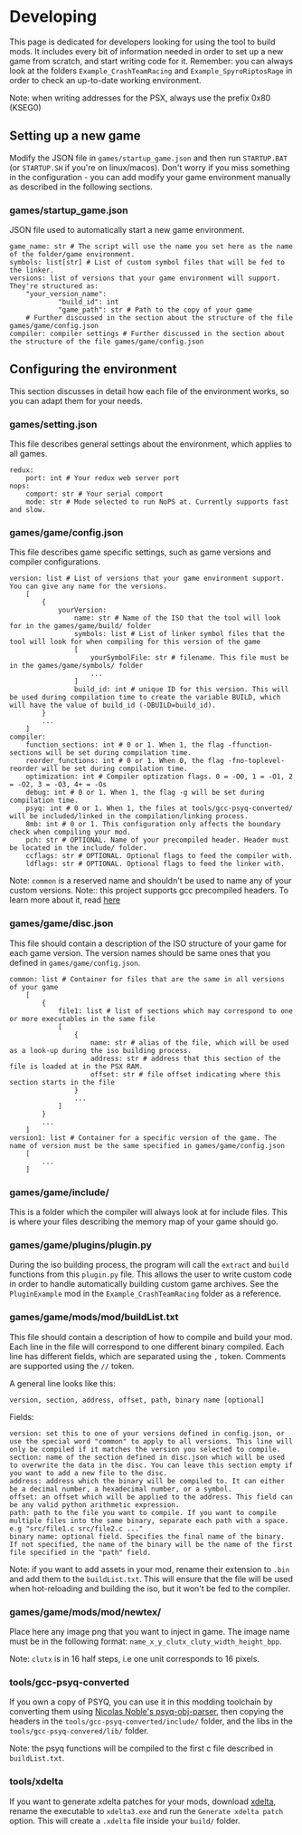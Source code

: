 # Developing
This page is dedicated for developers looking for using the tool to build mods. It includes every bit of information needed in order to set up a new game from scratch, and start writing code for it. Remember: you can always look at the folders `Example_CrashTeamRacing` and `Example_SpyroRiptosRage` in order to check an up-to-date working environment.

Note: when writing addresses for the PSX, always use the prefix 0x80 (KSEG0)

## Setting up a new game
Modify the JSON file in `games/startup_game.json` and then run `STARTUP.BAT` (or `STARTUP.SH` if you're on linux/macos). Don't worry if you miss something in the configuration - you can add modify your game environment manually as described in the following sections.

### games/startup_game.json
JSON file used to automatically start a new game environment.
```
game_name: str # The script will use the name you set here as the name of the folder/game environment.
symbols: list[str] # List of custom symbol files that will be fed to the linker.
versions: list of versions that your game environment will support. They're structured as:
    "your_version_name":
            "build_id": int
            "game_path": str # Path to the copy of your game
    # Further discussed in the section about the structure of the file games/game/config.json
compiler: compiler settings # Further discussed in the section about the structure of the file games/game/config.json
```

## Configuring the environment
This section discusses in detail how each file of the environment works, so you can adapt them for your needs.

### games/setting.json
This file describes general settings about the environment, which applies to all games.
```
redux:
    port: int # Your redux web server port
nops:
    comport: str # Your serial comport
    mode: str # Mode selected to run NoPS at. Currently supports fast and slow.
```

### games/game/config.json
This file describes game specific settings, such as game versions and compiler configurations.

```
version: list # List of versions that your game environment support. You can give any name for the versions.
    [
        {
            yourVersion:
                name: str # Name of the ISO that the tool will look for in the games/game/build/ folder
                symbols: list # List of linker symbol files that the tool will look for when compiling for this version of the game
                [
                    yourSymbolFile: str # filename. This file must be in the games/game/symbols/ folder
                    ...
                ]
                build_id: int # unique ID for this version. This will be used during compilation time to create the variable BUILD, which will have the value of build_id (-DBUILD=build_id).
        }
        ...
    ]
compiler:
    function_sections: int # 0 or 1. When 1, the flag -ffunction-sections will be set during compilation time.
    reorder_functions: int # 0 or 1. When 0, the flag -fno-toplevel-reorder will be set during compilation time.
    optimization: int # Compiler optization flags. 0 = -O0, 1 = -O1, 2 = -O2, 3 = -O3, 4+ = -Os
    debug: int # 0 or 1. When 1, the flag -g will be set during compilation time.
    psyq: int # 0 or 1. When 1, the files at tools/gcc-psyq-converted/ will be included/linked in the compilation/linking process.
    8mb: int # 0 or 1. This configuration only affects the boundary check when compiling your mod.
    pch: str # OPTIONAL. Name of your precompiled header. Header must be located in the include/ folder.
    ccflags: str # OPTIONAL. Optional flags to feed the compiler with.
    ldflags: str # OPTIONAL. Optional flags to feed the linker with.
```
Note: `common` is a reserved name and shouldn't be used to name any of your custom versions.
Note:: this project supports gcc precompiled headers. To learn more about it, read [here](https://gcc.gnu.org/onlinedocs/gcc/Precompiled-Headers.html)

### games/game/disc.json
This file should contain a description of the ISO structure of your game for each game version. The version names should be same ones that you defined in `games/game/config.json`.
```
common: list # Container for files that are the same in all versions of your game
    [
        {
            file1: list # list of sections which may correspond to one or more executables in the same file
            [
                {
                    name: str # alias of the file, which will be used as a look-up during the iso building process.
                    address: str # address that this section of the file is loaded at in the PSX RAM.
                    offset: str # file offset indicating where this section starts in the file
                }
                ...
            ]
        }
        ...
    ]
version1: list # Container for a specific version of the game. The name of version must be the same specified in games/game/config.json
    [
        ...
    ]
```

### games/game/include/
This is a folder which the compiler will always look at for include files. This is where your files describing the memory map of your game should go.

### games/game/plugins/plugin.py
During the iso building process, the program will call the `extract` and `build` functions from this `plugin.py` file. This allows the user to write custom code in order to handle automatically building custom game archives. See the `PluginExample` mod in the `Example_CrashTeamRacing` folder as a reference.

### games/game/mods/mod/buildList.txt
This file should contain a description of how to compile and build your mod. Each line in the file will correspond to one different binary compiled. Each line has different fields, which are separated using the `,` token. Comments are supported using the `//` token.

A general line looks like this:
```
version, section, address, offset, path, binary name [optional]
```

Fields:
```
version: set this to one of your versions defined in config.json, or use the special word "common" to apply to all versions. This line will only be compiled if it matches the version you selected to compile.
section: name of the section defined in disc.json which will be used to overwrite the data in the disc. You can leave this section empty if you want to add a new file to the disc.
address: address which the binary will be compiled to. It can either be a decimal number, a hexadecimal number, or a symbol.
offset: an offset which will be applied to the address. This field can be any valid python arithmetic expression.
path: path to the file you want to compile. If you want to compile multiple files into the same binary, separate each path with a space. e.g "src/file1.c src/file2.c ..."
binary name: optional field. Specifies the final name of the binary. If not specified, the name of the binary will be the name of the first file specified in the "path" field.
```

Note: if you want to add assets in your mod, rename their extension to `.bin` and add them to the `buildList.txt`. This will ensure that the file will be used when hot-reloading and building the iso, but it won't be fed to the compiler.

### games/game/mods/mod/newtex/
Place here any image png that you want to inject in game. The image name must be in the following format: `name_x_y_clutx_cluty_width_height_bpp`.

Note: `clutx` is in 16 half steps, i.e one unit corresponds to 16 pixels.

### tools/gcc-psyq-converted
If you own a copy of PSYQ, you can use it in this modding toolchain by converting them using [Nicolas Noble's psyq-obj-parser](https://github.com/grumpycoders/pcsx-redux/blob/main/src/mips/psyq/README.md), then copying the headers in the `tools/gcc-psyq-converted/include/` folder, and the libs in the `tools/gcc-psyq-convered/lib/` folder.

Note: the psyq functions will be compiled to the first c file described in `buildList.txt`.

### tools/xdelta
If you want to generate xdelta patches for your mods, download [xdelta](https://github.com/jmacd/xdelta-gpl/releases/tag/v3.0.11), rename the executable to `xdelta3.exe` and run the `Generate xdelta patch` option. This will create a `.xdelta` file inside your `build/` folder.